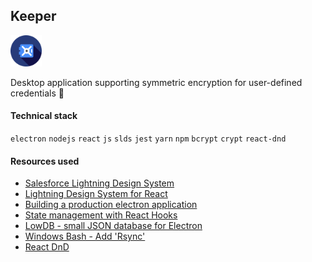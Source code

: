 ## Keeper

<img src="https://github.com/awesomeandrey/keeper/blob/master/public/logo.png" alt="Keeper logo" width="50" height="50"/>

Desktop application supporting symmetric encryption for user-defined credentials :closed_lock_with_key:

#### Technical stack

`electron` `nodejs` `react` `js` `slds` `jest` `yarn` `npm` `bcrypt` `crypt` `react-dnd`

#### Resources used

- [Salesforce Lightning Design System](https://www.lightningdesignsystem.com)
- [Lightning Design System for React](https://react.lightningdesignsystem.com)
- [Building a production electron application](https://medium.com/@johndyer24/building-a-production-electron-create-react-app-application-with-shared-code-using-electron-builder-c1f70f0e2649)
- [State management with React Hooks](https://medium.com/javascript-in-plain-english/state-management-with-react-hooks-no-redux-or-context-api-8b3035ceecf8)
- [LowDB - small JSON database for Electron](https://www.npmjs.com/package/lowdb)
- [Windows Bash - Add 'Rsync'](https://blog.tiger-workshop.com/add-rsync-to-git-bash-for-windows)
- [React DnD](https://react-dnd.github.io/react-dnd/about)

